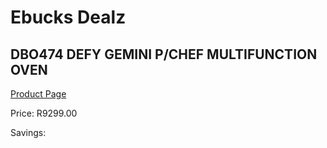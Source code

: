 
# Ebucks Dealz
## DBO474 DEFY GEMINI P/CHEF MULTIFUNCTION OVEN
[Product Page](https://www.ebucks.com/web/shop/productSelected.do?prodId=1232914831&catId=704989856)

Price: R9299.00

Savings: 


	